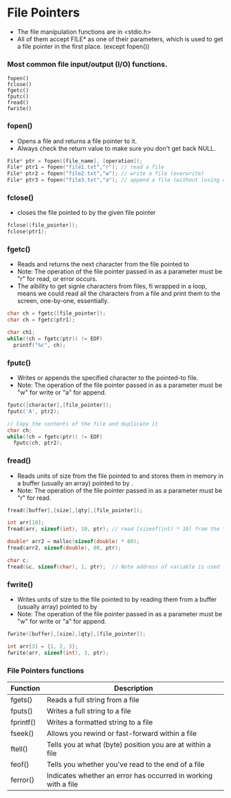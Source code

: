 # File Pointers
- The file manipulation functions are in <stdio.h>
- All of them accept FILE* as one of their parameters, which is used to get a file pointer in the first place. (except fopen())

### Most common file input/output (I/O) functions.
```
fopen()
fclose()
fgetc()
fputc()
fread()
fwrite()
```

### fopen()
- Opens a file and returns a file pointer to it.
- Always check the return value to make sure you don't get back NULL.

```cpp
File* ptr = fopen([file_name], [operation]);
File* ptr1 = fopen("file1.txt","r"); // read a file
File* ptr2 = fopen("file2.txt","w"); // write a file (overwrite)
File* ptr3 = fopen("file3.txt","a"); // append a file (without losing contents)
```

### fclose()
- closes the file pointed to by the given file pointer

```cpp
fclose([file_pointer]);
fclose(ptr1);
```

### fgetc()
- Reads and returns the next character from the file pointed to
- Note: The operation of the file pointer passed in as a parameter must be "r" for read, or error occurs.
- The aibility to get signle characters from files, fi wrapped in a loop, means we could read all the characters from a file and print them to the screen, one-by-one, essentially.

```cpp
char ch = fgetc([file_pointer]);
char ch = fgetc(ptr1);

char ch1;
while((ch = fgetc(ptr)) != EOF)
  printf("%c", ch);
```

### fputc()
- Writes or appends the specified character to the pointed-to file.
- Note: The operation of the file pointer passed in as a parameter must be "w" for write or "a" for append.

```cpp
fputc([character],[file_pointer]);
fputc('A', ptr2);

// Copy the contents of the file and duplicate it
char ch;
while((ch = fgetc(ptr)) != EOF)
  fputc(ch, ptr2);
```

### fread()
- Reads <qty> units of size <size> from the file pointed to and stores them in memory in a buffer (usually an array) pointed to by <buffer>.
- Note: The operation of the file pointer passed in as a parameter must be "r" for read.

```cpp
fread([buffer],[size],[qty],[file_pointer]);

int arr[10];
fread(arr, sizeof(int), 10, ptr); // read [sizeof(int) * 10] from the file and store it in array [arr]

double* arr2 = malloc(sizeof(double) * 80);
fread(arr2, sizeof(double), 80, ptr);

char c;
fread(&c, sizeof(char), 1, ptr);  // Note address of variable is used
```

### fwrite()
- Writes <qty> units of size <size> to the file pointed to by reading them from a buffer (usually array) pointed to by <buffer>
- Note: The operation of the file pointer passed in as a parameter must be "w" for write or "a" for append.

```cpp
fwrite([buffer],[size],[qty],[file_pointer]);

int arr[3] = {1, 2, 3};
fwrite(arr, sizeof(int), 3, ptr);
```

### File Pointers functions

| Function  | Description                                                    |
|-----------|----------------------------------------------------------------|
| fgets()   | Reads a full string from a file                                |
| fputs()   | Writes a full string to a file                                 |
| fprintf() | Writes a formatted string to a file                            |
| fseek()   | Allows you rewind or fast-forward within a file                |
| ftell()   | Tells you at what (byte) position you are at within a file     |
| feof()    | Tells you whether you've read to the end of a file             |
| ferror()  | Indicates whether an error has occurred in working with a file |
